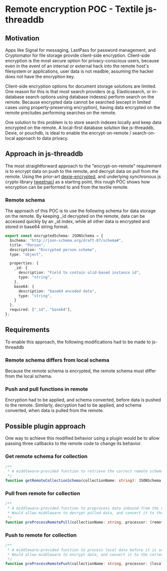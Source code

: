 # Remote encryption POC - Textile js-threaddb

## Motivation

Apps like Signal for messaging, LastPass for password management, and Cryptomator for file storage provide client-side encryption.  Client-side encryption is the most secure option for privacy-conscious users, because even in the event of an internal or external hack into the remote host's filesystem or applications, user data is not readble, assuming the hacker does not have the encryption key.  

Client-side encryption options for document storage solutions are limited.  One reason for this is that most search providers (e.g. Elasticsearch, or in-database search options using database indexes) perform search on the remote.  Because encrypted data cannot be searched (except in limited cases using property-preserving encryption), having data encrypted on the remote precludes performing searches on the remote.

One solution to this problem is to store search indexes locally and keep data encrypted on the remote.  A local-first database solution like js-threaddb, Dexie, or pouchdb, is ideal to enable the encrypt-on-remote / search-on-local approach to data privacy.

## Approach in js-threaddb

The most straightforward approach to the "encrypt-on-remote" requirement is to encrypt data on push to the remote, and decrypt data on pull from the remote.  Using the prior-art [dexie-encrypted](https://github.com/mark43/dexie-encrypted), and underlying synchronous js crypto library [tweetnacl](https://github.com/dchest/tweetnacl-js) as a starting point, this rough POC shows how encryption can be performed to and from the textile remote.

### Remote schema

The approach of this POC is to use the following schema for data storage on the remote.  By keeping _id decrypted on the remote, data can be accessed quickly by an _id index, while all other data is encrypted and stored in base64 string format.

```typescript
export const encryptedSchema: JSONSchema = {
  $schema: "http://json-schema.org/draft-07/schema#",
  title: "Person",
  description: "Encrypted person schema",
  type: "object",

  properties: {
    _id: {
      description: "Field to contain ulid-based instance id",
      type: "string",
    },
    base64: {
      description: "base64 encoded data",
      type: "string",
    }
  },
  required: ["_id", "base64"],
};
```

## Requirements

To enable this approach, the following modifications had to be made to js-threaddb

### Remote schema differs from local schema

Because the remote schema is encrypted, the remote schema must differ from the local schema.

### Push and pull functions in remote

Encryption had to be applied, and schema converted, before data is pushed to the remote.  Similarly, decryption had to be applied, and schema converted, when data is pulled from the remote.

## Possible plugin approach

One way to achieve this modified behavior using a plugin would be to allow passing three callbacks to the remote code to change its behavior.

### Get remote schema for collection

```typescript
/**
 * A middleware-provided function to retrieve the correct remote schema for a given collection
 */
function getRemoteCollectionSchema(collectionName: string): JSONSchema
```

### Pull from remote for collection

```typescript
/**
 * A middleware-provided function to preprocess data inbound from the remote
 * Would allow middleware to decrypt pulled data, and convert it to the correct local schema, before it is applied to the local database
 */
function preProcessRemotePull(collectionName: string, processor: (remoteData: any) => any): JSONSchema
```

### Push to remote for collection

```typescript
/**
 * A middleware-provided function to process local data before it is sent to the remote
 * Would allow middleware to encrypt data, and convert it to the correct remote schema, before it is pushed to the remote
 */
function preProcessRemotePush(collectionName: string, processor: (localData: any) => any): JSONSchema
```



